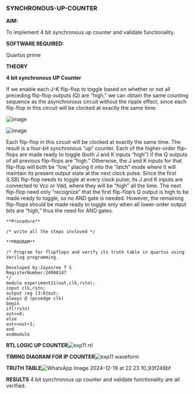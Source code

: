 ### SYNCHRONOUS-UP-COUNTER

**AIM:**

To implement 4 bit synchronous up counter and validate functionality.

**SOFTWARE REQUIRED:**

Quartus prime

**THEORY**

**4 bit synchronous UP Counter**

If we enable each J-K flip-flop to toggle based on whether or not all preceding flip-flop outputs (Q) are “high,” we can obtain the same counting sequence as the asynchronous circuit without the ripple effect, since each flip-flop in this circuit will be clocked at exactly the same time:

![image](https://github.com/naavaneetha/SYNCHRONOUS-UP-COUNTER/assets/154305477/d5db3fa0-e413-404c-b80e-b2f39d82e7e8)


![image](https://github.com/naavaneetha/SYNCHRONOUS-UP-COUNTER/assets/154305477/52cb61eb-d04b-442d-810c-31185a68410b)

Each flip-flop in this circuit will be clocked at exactly the same time.
The result is a four-bit synchronous “up” counter. Each of the higher-order flip-flops are made ready to toggle (both J and K inputs “high”) if the Q outputs of all previous flip-flops are “high.”
Otherwise, the J and K inputs for that flip-flop will both be “low,” placing it into the “latch” mode where it will maintain its present output state at the next clock pulse.
Since the first (LSB) flip-flop needs to toggle at every clock pulse, its J and K inputs are connected to Vcc or Vdd, where they will be “high” all the time.
The next flip-flop need only “recognize” that the first flip-flop’s Q output is high to be made ready to toggle, so no AND gate is needed.
However, the remaining flip-flops should be made ready to toggle only when all lower-order output bits are “high,” thus the need for AND gates.
```
**Procedure**

/* write all the steps invloved */

**PROGRAM**

/* Program for flipflops and verify its truth table in quartus using Verilog programming. 

Developed by:Jayasree T S
RegisterNumber:24900147
*/
module experiment11(out,clk,rstn);
input clk,rstn;
output reg [3:0]out;
always @ (posedge clk)
begin
if(!rstn)
out<=0;
else
out<=out+1;
end
endmodule
```

**RTL LOGIC UP COUNTER**![exp11 rtl](https://github.com/user-attachments/assets/04286d49-2308-4be6-9557-9707ad455b17)


**TIMING DIAGRAM FOR IP COUNTER**![exp11 waveform](https://github.com/user-attachments/assets/28a1c9c3-d3ae-4842-97f2-98d2986cb2a2)


**TRUTH TABLE**![WhatsApp Image 2024-12-19 at 22 23 10_93f246bf](https://github.com/user-attachments/assets/f7854467-4ecf-4558-a560-0bac862964e2)


**RESULTS** 4 bit synchronous up counter and validate functionality are all verified.
